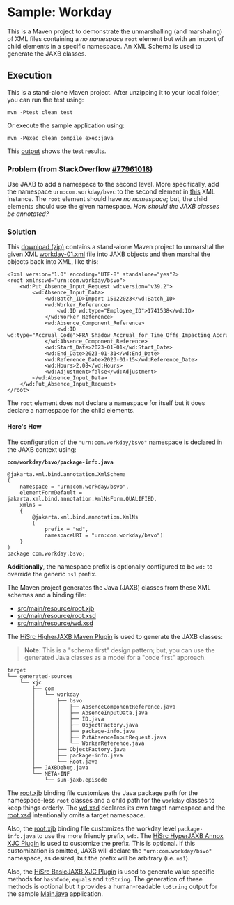 # Sample: Workday

This is a Maven project to demonstrate the unmarshalling (and marshaling) of XML files containing a _no namespace_ `root` element but with an import of child elements in a specific namespace. An XML Schema is used to generate the JAXB classes.

## Execution

This is a stand-alone Maven project. After unzipping it to your local folder, you can run the test using:

~~~
mvn -Ptest clean test
~~~

Or execute the sample application using:

~~~
mvn -Pexec clean compile exec:java
~~~

This [output][1] shows the test results.

### Problem (from StackOverflow [#77961018](https://stackoverflow.com/questions/77961018))

Use JAXB to add a namespace to the second level. More specifically, add the namespace `urn:com.workday/bsvc` to the second element in [this][24] XML instance. The `root` element should have _no namespace_; but, the child elements should use the given namespace. *How should the JAXB classes be annotated?*

### Solution

This [download (zip)][3] contains a stand-alone Maven project to unmarshal the given XML [workday-01.xml][24] file into JAXB objects and then marshal the objects back into XML, like this:

~~~
<?xml version="1.0" encoding="UTF-8" standalone="yes"?>
<root xmlns:wd="urn:com.workday/bsvo">
    <wd:Put_Absence_Input_Request wd:version="v39.2">
        <wd:Absence_Input_Data>
            <wd:Batch_ID>Import 15022023</wd:Batch_ID>
            <wd:Worker_Reference>
                <wd:ID wd:type="Employee_ID">1741538</wd:ID>
            </wd:Worker_Reference>
            <wd:Absence_Component_Reference>
                <wd:ID wd:type="Accrual_Code">FRA_Shadow_Accrual_for_Time_Offs_Impacting_Accrual_of_Paid_Annual_Leave_CP</wd:ID>
            </wd:Absence_Component_Reference>
            <wd:Start_Date>2023-01-01</wd:Start_Date>
            <wd:End_Date>2023-01-31</wd:End_Date>
            <wd:Reference_Date>2023-01-15</wd:Reference_Date>
            <wd:Hours>2.08</wd:Hours>
            <wd:Adjustment>false</wd:Adjustment>
        </wd:Absence_Input_Data>
    </wd:Put_Absence_Input_Request>
</root>

~~~

The `root` element does not declare a namespace for itself but it does declare a namespace for the child elements.

#### Here's How

The configuration of the `"urn:com.workday/bsvo"` namespace is declared in the JAXB context using:

**`com/workday/bsvo/package-info.java`**
~~~
@jakarta.xml.bind.annotation.XmlSchema
(
    namespace = "urn:com.workday/bsvo",
    elementFormDefault = jakarta.xml.bind.annotation.XmlNsForm.QUALIFIED,
    xmlns =
    {
        @jakarta.xml.bind.annotation.XmlNs
        (
            prefix = "wd",
            namespaceURI = "urn:com.workday/bsvo")
    }
)
package com.workday.bsvo;
~~~

**Additionally**, the namespace prefix is optionally configured to be `wd:` to override the generic `ns1` prefix.

The Maven project generates the Java (JAXB) classes from these XML schemas and a binding file:

+ [src/main/resource/root.xjb][11]
+ [src/main/resource/root.xsd][12]
+ [src/main/resource/wd.xsd][13]

The [HiSrc HigherJAXB Maven Plugin][4] is used to generate the JAXB classes:

> **Note:** This is a "schema first" design pattern; but, you can use the generated Java classes as a model for a "code first" approach.

~~~
target
└── generated-sources
    └── xjc
        ├── com
        │   └── workday
        │       ├── bsvo
        │       │   ├── AbsenceComponentReference.java
        │       │   ├── AbsenceInputData.java
        │       │   ├── ID.java
        │       │   ├── ObjectFactory.java
        │       │   ├── package-info.java
        │       │   ├── PutAbsenceInputRequest.java
        │       │   └── WorkerReference.java
        │       ├── ObjectFactory.java
        │       ├── package-info.java
        │       └── Root.java
        ├── JAXBDebug.java
        └── META-INF
            └── sun-jaxb.episode
~~~

The [root.xjb][11] binding file customizes the Java package path for the namespace-less `root` classes and a child path for the `workday` classes to keep things orderly. The [wd.xsd][13] declares its own target namespace and the [root.xsd][12] intentionally omits a target namespace.

Also, the [root.xjb][11] binding file customizes the workday level `package-info.java` to use the more friendly prefix, `wd:`. The [HiSrc HyperJAXB Annox XJC Plugin][5] is used to customize the prefix. This is optional. If this customization is omitted, JAXB will declare the `"urn:com.workday/bsvo"` namespace, as desired, but the prefix will be arbitrary (i.e. `ns1`).

Also, the [HiSrc BasicJAXB XJC Plugin][6] is used to generate value specific methods for `hashCode`, `equals` and `toString`. The generation of these methods is optional but it provides a human-readable `toString` output for the sample [Main.java][10] application.

<!-- References -->

[1]: https://github.com/patrodyne/hisrc-higherjaxb/blob/master/assembly/samples/workday/OUTPUT.txt
[2]: https://github.com/patrodyne/hisrc-higherjaxb/blob/master/assembly/samples/workday/project-pom.xml
[3]: https://github.com/patrodyne/hisrc-higherjaxb/releases/download/2.2.0/hisrc-higherjaxb-sample-workday-2.2.0-mvn-src.zip
[4]: https://github.com/patrodyne/hisrc-higherjaxb#readme
[5]: https://github.com/patrodyne/hisrc-hyperjaxb-annox#readme
[6]: https://github.com/patrodyne/hisrc-basicjaxb#readme
[10]: https://github.com/patrodyne/hisrc-higherjaxb/blob/master/assembly/samples/workday/src/main/java/com/workday/bsvo/Main.java
[11]: https://github.com/patrodyne/hisrc-higherjaxb/blob/master/assembly/samples/workday/src/main/resources/root.xjb
[12]: https://github.com/patrodyne/hisrc-higherjaxb/blob/master/assembly/samples/workday/src/main/resources/root.xsd
[13]: https://github.com/patrodyne/hisrc-higherjaxb/blob/master/assembly/samples/workday/src/main/resources/wd.xsd
[20]: https://github.com/patrodyne/hisrc-higherjaxb/blob/master/assembly/samples/workday/src/test/java/com/workday/bsvo/WorkdayTest.java
[21]: https://github.com/patrodyne/hisrc-higherjaxb/blob/master/assembly/samples/workday/src/test/resources/jvmsystem.arguments
[22]: https://github.com/patrodyne/hisrc-higherjaxb/blob/master/assembly/samples/workday/src/test/resources/jvmsystem.properties
[23]: https://github.com/patrodyne/hisrc-higherjaxb/blob/master/assembly/samples/workday/src/test/resources/simplelogger.properties
[24]: https://github.com/patrodyne/hisrc-higherjaxb/blob/master/assembly/samples/workday/src/test/samples/workday-01.xml
